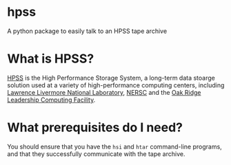 # hpss
A python package to easily talk to an HPSS tape archive

# What is HPSS?

[HPSS][hpss] is the High Performance Storage System, a long-term data stoarge solution used at a variety of high-performance computing centers, including [Lawrence Livermore National Laboratory][LC], [NERSC][nersc] and the [Oak Ridge Leadership Computing Facility][olcf].

# What prerequisites do I need?

You should ensure that you have the `hsi` and `htar` command-line programs, and that they successfully communicate with the tape archive.




[hpss]:		http://hpss-collaboration.org/
[lc]:		https://computing.llnl.gov/tutorials/lc_resources/#Archival
[nersc]:	https://docs.nersc.gov/filesystems/archive/
[olcf]: 	https://www.olcf.ornl.gov/for-users/system-user-guides/summit/summit-user-guide/#hpss-best-practices